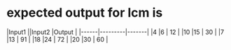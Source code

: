 # expected output for lcm is

|Input1 ||Input2 |Output |
|------|---------|-------|
|4     |6        | 12    |
|10    |15       | 30    |
|7     |13       | 91    |
|18    |24       | 72    |
|20    |30       | 60    |


